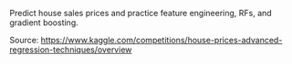 Predict house sales prices and practice feature engineering, RFs, and gradient boosting.

Source: https://www.kaggle.com/competitions/house-prices-advanced-regression-techniques/overview
